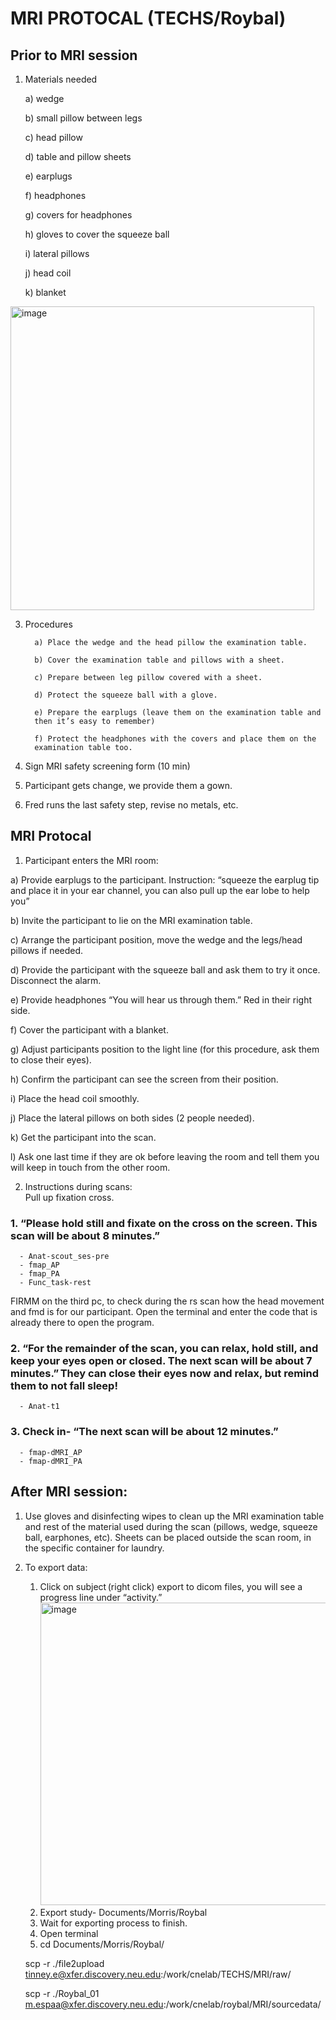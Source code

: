 # MRI PROTOCAL (TECHS/Roybal)
## Prior to MRI session
1. Materials needed

      a) wedge
   
      b) small pillow between legs
   
      c) head pillow

      d) table and pillow sheets

      e) earplugs

      f) headphones

      g) covers for headphones
   
      h) gloves to cover the squeeze ball 

      i) lateral pillows 

      j) head coil 

      k) blanket
<img width="486" alt="image" src="https://github.com/user-attachments/assets/31465ce3-837a-449c-ba56-3f799d04560a">



3. Procedures

   
         a) Place the wedge and the head pillow the examination table.
     
         b) Cover the examination table and pillows with a sheet.
     
         c) Prepare between leg pillow covered with a sheet.
     
         d) Protect the squeeze ball with a glove.
     
         e) Prepare the earplugs (leave them on the examination table and
         then it’s easy to remember)
     
         f) Protect the headphones with the covers and place them on the
         examination table too.
   

5. Sign MRI safety screening form (10 min)
6. Participant gets change, we provide them a gown.
7. Fred runs the last safety step, revise no metals, etc.

## MRI Protocal

1. Participant enters the MRI room: 
        
a) Provide earplugs to the participant. Instruction: “squeeze the earplug tip and place it in your ear channel, you can also pull up the ear lobe to help you”  
        
b) Invite the participant to lie on the MRI examination table.  


c) Arrange the participant position, move the wedge and the legs/head pillows if needed.

d) Provide the participant with the squeeze ball and ask them to try it once. Disconnect the alarm.  


e) Provide headphones “You will hear us through them.” Red in their right side.  


f) Cover the participant with a blanket. 


g) Adjust participants position to the light line (for this procedure, ask them to close their eyes).  


h) Confirm the participant can see the screen from their position.  


i) Place the head coil smoothly. 


j) Place the lateral pillows on both sides (2 people needed). 


k) Get the participant into the scan. 


l) Ask one last time if they are ok before leaving the room and tell them you will keep in touch from the other room.
  
2. Instructions during scans:   
Pull up fixation cross.   

  ### 1. “Please hold still and fixate on the cross on the screen. This scan will be about 8 minutes.”  
      - Anat-scout_ses-pre  
      - fmap_AP  
      - fmap_PA  
      - Func_task-rest  
 
FIRMM on the third pc, to check during the rs scan how the head movement and fmd is for our participant. Open the terminal and enter the code that is already there to open the program.  
 
 
  ### 2. “For the remainder of the scan, you can relax, hold still, and keep your eyes open or closed. The next scan will be about 7 minutes.” They can close their eyes now and relax, but remind them to not fall sleep! 
      - Anat-t1  
 
 ### 3. Check in- “The next scan will be about 12 minutes.”  
      - fmap-dMRI_AP  
      - fmap-dMRI_PA  

## After MRI session: 

1. Use gloves and disinfecting wipes to clean up the MRI examination table and rest of the material used during the scan (pillows, wedge, squeeze ball, earphones, etc). Sheets can be placed outside the scan room, in the specific container for laundry.   
2. To export data:  
      1. Click on subject (right click) export to dicom files, you will see a progress line under “activity.”
       <img width="484" alt="image" src="https://github.com/user-attachments/assets/0af4b0b4-6c99-4d21-832e-f6efb1670905">
      3. Export study- Documents/Morris/Roybal 
      4. Wait for exporting process to finish.  
      5. Open terminal   
      6. cd Documents/Morris/Roybal/  
 
      scp -r ./file2upload tinney.e@xfer.discovery.neu.edu:/work/cnelab/TECHS/MRI/raw/  
 
      scp -r ./Roybal_01 m.espaa@xfer.discovery.neu.edu:/work/cnelab/roybal/MRI/sourcedata/  
 
